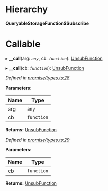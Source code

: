 

# Hierarchy

**QueryableStorageFunction$Subscribe**

# Callable
▸ **__call**(arg: *`any`*, cb: *`function`*): [UnsubFunction](../modules/_promise_types_.md#unsubfunction)

▸ **__call**(cb: *`function`*): [UnsubFunction](../modules/_promise_types_.md#unsubfunction)

*Defined in [promise/types.ts:28](https://github.com/polkadot-js/api/blob/07d6139/packages/api/src/promise/types.ts#L28)*

**Parameters:**

| Name | Type |
| ------ | ------ |
| arg | `any` |
| cb | `function` |

**Returns:** [UnsubFunction](../modules/_promise_types_.md#unsubfunction)

*Defined in [promise/types.ts:29](https://github.com/polkadot-js/api/blob/07d6139/packages/api/src/promise/types.ts#L29)*

**Parameters:**

| Name | Type |
| ------ | ------ |
| cb | `function` |

**Returns:** [UnsubFunction](../modules/_promise_types_.md#unsubfunction)

